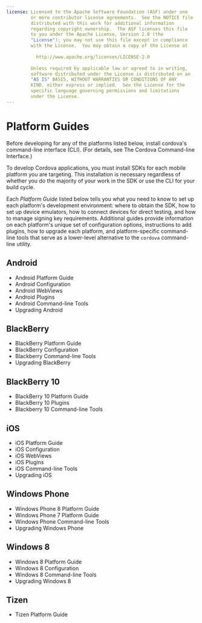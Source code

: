 ```yaml
---
license: Licensed to the Apache Software Foundation (ASF) under one
         or more contributor license agreements.  See the NOTICE file
         distributed with this work for additional information
         regarding copyright ownership.  The ASF licenses this file
         to you under the Apache License, Version 2.0 (the
         "License"); you may not use this file except in compliance
         with the License.  You may obtain a copy of the License at
         
           http://www.apache.org/licenses/LICENSE-2.0
         
         Unless required by applicable law or agreed to in writing,
         software distributed under the License is distributed on an
         "AS IS" BASIS, WITHOUT WARRANTIES OR CONDITIONS OF ANY
         KIND, either express or implied.  See the License for the
         specific language governing permissions and limitations
         under the License.
---
```


Platform Guides
======================

Before developing for any of the platforms listed below, install
cordova's command-line interface (CLI).
(For details, see The Cordova Command-line Interface.)

To develop Cordova applications, you must install SDKs for each mobile
platform you are targeting. This installation is necessary regardless
of whether you do the majority of your work in the SDK or use the CLI
for your build cycle.

Each _Platform Guide_ listed below tells you what you need to know to
set up each platform's development environment: where to obtain the
SDK, how to set up device emulators, how to connect devices for direct
testing, and how to manage signing key requirements.  Additional
guides provide information on each platform's unique set of
configuration options, instructions to add plugins, how to upgrade
each platform, and platform-specific command-line tools that serve as
a lower-level alternative to the `cordova` command-line utility.

## Android

* Android Platform Guide
* Android Configuration
* Android WebViews
* Android Plugins
* Android Command-line Tools
* Upgrading Android

## BlackBerry

* BlackBerry Platform Guide
* BlackBerry Configuration
* Blackberry Command-line Tools
* Upgrading BlackBerry

## BlackBerry 10

* BlackBerry 10 Platform Guide
* BlackBerry 10 Plugins
* Blackberry 10 Command-line Tools

## iOS

* iOS Platform Guide
* iOS Configuration
* iOS WebViews
* iOS Plugins
* iOS Command-line Tools
* Upgrading iOS

## Windows Phone

* Windows Phone 8 Platform Guide
* Windows Phone 7 Platform Guide
* Windows Phone Command-line Tools
* Upgrading Windows Phone

## Windows 8

* Windows 8 Platform Guide
* Windows 8 Configuration
* Windows 8 Command-line Tools
* Upgrading Windows 8

## Tizen

* Tizen Platform Guide

<!--
## FirefoxOS

* FirefoxOS Configuration
-->
